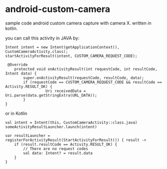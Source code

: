 # android-custom-camera
sample code android custom camera capture with camera X. written in kotlin.

you can call this activity in JAVA by:

```
Intent intent = new Intent(getApplicationContext(), CustomCameraActivity.class);
startActivityForResult(intent, CUSTOM_CAMERA_REQUEST_CODE);

 @Override
    protected void onActivityResult(int requestCode, int resultCode, Intent data) {
        super.onActivityResult(requestCode, resultCode, data);
        if (requestCode == CUSTOM_CAMERA_REQUEST_CODE && resultCode == Activity.RESULT_OK) {
                  Uri receivedData = Uri.parse(data.getStringExtra(URL_DATA));
        }
}
```
or in Kotlin
```
val intent = Intent(this, CustomCameraActivity::class.java)
someActivityResultLauncher.launch(intent)

var resultLauncher = registerForActivityResult(StartActivityForResult()) { result ->
    if (result.resultCode == Activity.RESULT_OK) {
        // There are no request codes
        val data: Intent? = result.data
    }
}
```
